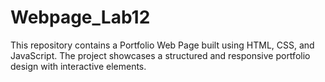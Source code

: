 # Webpage_Lab12
This repository contains a Portfolio Web Page built using HTML, CSS, and JavaScript. The project showcases a structured and responsive portfolio design with interactive elements.
